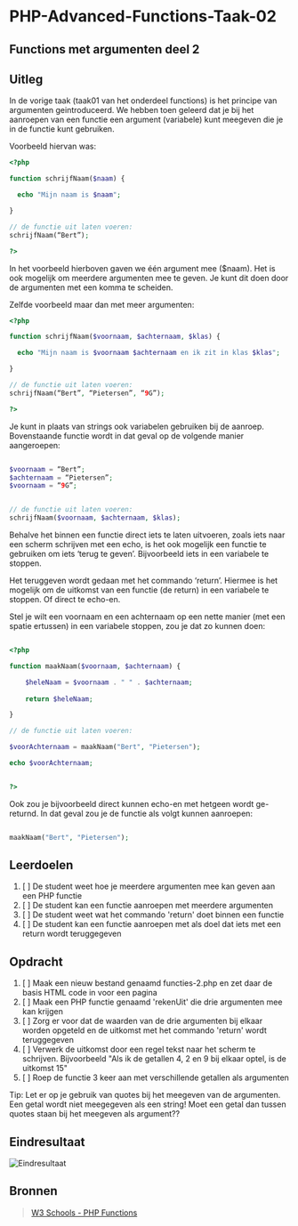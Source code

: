 # PHP-Advanced-Functions-Taak-02


## Functions met argumenten deel 2


## Uitleg

In de vorige taak (taak01 van het onderdeel functions) is het principe van argumenten geintroduceerd. We hebben toen geleerd dat je bij het aanroepen van een functie een argument (variabele) kunt meegeven die je in de functie kunt gebruiken.

Voorbeeld hiervan was:

~~~php
<?php

function schrijfNaam($naam) {

  echo "Mijn naam is $naam";

}

// de functie uit laten voeren:
schrijfNaam(“Bert”);

?>
~~~


In het voorbeeld hierboven gaven we één argument mee ($naam). Het is ook mogelijk om meerdere argumenten mee te geven. Je kunt dit doen door de argumenten met een komma te scheiden. 

Zelfde voorbeeld maar dan met meer argumenten:

~~~php
<?php

function schrijfNaam($voornaam, $achternaam, $klas) {

  echo "Mijn naam is $voornaam $achternaam en ik zit in klas $klas";

}

// de functie uit laten voeren:
schrijfNaam(“Bert”, “Pietersen”, “9G”);

?>
~~~

Je kunt in plaats van strings ook variabelen gebruiken bij de aanroep. Bovenstaande functie wordt in dat geval op de volgende manier aangeroepen:

~~~php

$voornaam = “Bert”;
$achternaam = “Pietersen”;
$voornaam = “9G”;


// de functie uit laten voeren:
schrijfNaam($voornaam, $achternaam, $klas);

~~~

Behalve het binnen een functie direct iets te laten uitvoeren, zoals iets naar een scherm schrijven met een echo, is het ook mogelijk een functie te gebruiken om iets ‘terug te geven’. Bijvoorbeeld iets in een variabele te stoppen. 

Het teruggeven wordt gedaan met het commando ‘return’. Hiermee is het mogelijk om de uitkomst van een functie (de return) in een variabele te stoppen. Of direct te echo-en.

Stel je wilt een voornaam en een achternaam op een nette manier (met een spatie ertussen) in een variabele stoppen, zou je dat zo kunnen doen:

~~~php

<?php

function maakNaam($voornaam, $achternaam) {

	$heleNaam = $voornaam . " " . $achternaam;
  
	return $heleNaam;

}

// de functie uit laten voeren:

$voorAchternaam = maakNaam("Bert", "Pietersen");

echo $voorAchternaam;


?>

~~~

Ook zou je bijvoorbeeld direct kunnen echo-en met hetgeen wordt ge-returnd. In dat geval zou je de functie als volgt kunnen aanroepen:

~~~php

maakNaam("Bert", "Pietersen");

~~~



## Leerdoelen

1. [ ] De student weet hoe je meerdere argumenten mee kan geven aan een PHP functie
2. [ ] De student kan een functie aanroepen met meerdere argumenten
3. [ ] De student weet wat het commando 'return' doet binnen een functie
4. [ ] De student kan een functie aanroepen met als doel dat iets met een return wordt teruggegeven


## Opdracht


1. [ ] Maak een nieuw bestand genaamd functies-2.php en zet daar de basis HTML code in voor een pagina
2. [ ] Maak een PHP functie genaamd 'rekenUit' die drie argumenten mee kan krijgen
3. [ ] Zorg er voor dat de waarden van de drie argumenten bij elkaar worden opgeteld en de uitkomst met het commando 'return' wordt teruggegeven
4. [ ] Verwerk de uitkomst door een regel tekst naar het scherm te schrijven. Bijvoorbeeld "Als ik de getallen 4, 2 en 9 bij elkaar optel, is de uitkomst 15"
5. [ ] Roep de functie 3 keer aan met verschillende getallen als argumenten

Tip: Let er op je gebruik van quotes bij het meegeven van de argumenten. Een getal wordt niet meegegeven als een string! Moet een getal dan tussen quotes staan bij het meegeven als argument??


## Eindresultaat

![Eindresultaat](https://github.com/ROC-van-Amsterdam-College-Amstelland/PHP-ADVANCED/blob/master/4-Functions/taak02/images/resultaat.png)

## Bronnen

> [W3 Schools - PHP Functions](https://www.w3schools.com/php/php_functions.asp)



<!--- ------------ DIT COMMENTAAR LATEN STAAN AUB ------------
------------------ ------------------------------ ------------
------------------ eagle ref:9574100
------------------ ------------------------------ ------------
------------------ DIT COMMENTAAR LATEN STAAN AUB -------- -->